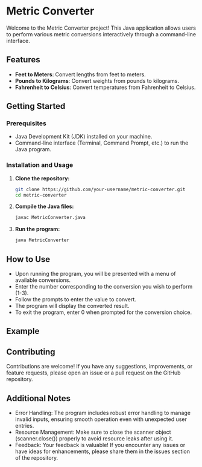 # Metric Converter

Welcome to the Metric Converter project! This Java application allows users to perform various metric conversions interactively through a command-line interface.

## Features

- **Feet to Meters**: Convert lengths from feet to meters.
- **Pounds to Kilograms**: Convert weights from pounds to kilograms.
- **Fahrenheit to Celsius**: Convert temperatures from Fahrenheit to Celsius.

## Getting Started

### Prerequisites

- Java Development Kit (JDK) installed on your machine.
- Command-line interface (Terminal, Command Prompt, etc.) to run the Java program.

### Installation and Usage

1. **Clone the repository:**

   ```bash
   git clone https://github.com/your-username/metric-converter.git
   cd metric-converter

2. **Compile the Java files:**
   
   ```bash
   javac MetricConverter.java
   
4. **Run the program:**
   
   ```bash
   java MetricConverter

## How to Use
- Upon running the program, you will be presented with a menu of available conversions.
- Enter the number corresponding to the conversion you wish to perform (1-3).
- Follow the prompts to enter the value to convert.
- The program will display the converted result.
- To exit the program, enter 0 when prompted for the conversion choice.

## Example


## Contributing
Contributions are welcome! If you have any suggestions, improvements, or feature requests, please open an issue or a pull request on the GitHub repository.

## Additional Notes
- Error Handling: The program includes robust error handling to manage invalid inputs, ensuring smooth operation even with unexpected user entries.
- Resource Management: Make sure to close the scanner object (scanner.close()) properly to avoid resource leaks after using it.
- Feedback: Your feedback is valuable! If you encounter any issues or have ideas for enhancements, please share them in the issues section of the repository.
